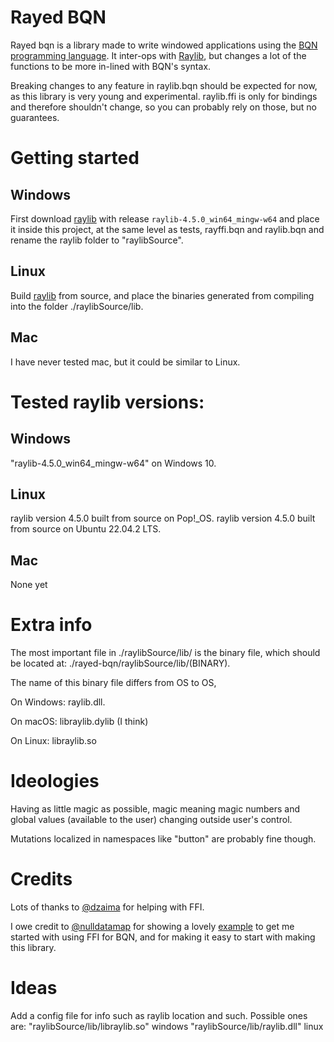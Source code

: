 # Rayed BQN
Rayed bqn is a library made to write windowed applications using the [BQN programming language](https://mlochbaum.github.io/BQN/).
It inter-ops with [Raylib](https://github.com/raysan5/raylib), but changes a lot of the functions to be more in-lined with BQN's syntax.

Breaking changes to any feature in raylib.bqn should be expected for now, as this library is very young and experimental. 
raylib.ffi is only for bindings and therefore shouldn't change, so you can probably rely on those, but no guarantees.

# Getting started

## Windows
First download [raylib](https://github.com/raysan5/raylib/releases/) with release `raylib-4.5.0_win64_mingw-w64` and place it inside this project, at the same level as tests, rayffi.bqn and raylib.bqn and rename the raylib folder to "raylibSource".

## Linux
Build [raylib](https://github.com/raysan5/raylib/) from source, and place the binaries generated from compiling into the folder ./raylibSource/lib.

## Mac
I have never tested mac, but it could be similar to Linux.



# Tested raylib versions:

## Windows
  "raylib-4.5.0_win64_mingw-w64" on Windows 10.
## Linux
  raylib version 4.5.0 built from source on Pop!_OS.
  raylib version 4.5.0 built from source on Ubuntu 22.04.2 LTS.
## Mac
  None yet

# Extra info
The most important file in ./raylibSource/lib/ is the binary file, which should be located at:
./rayed-bqn/raylibSource/lib/(BINARY).

The name of this binary file differs from OS to OS,

On Windows: raylib.dll.

On macOS:   libraylib.dylib   (I think)

On Linux:   libraylib.so

# Ideologies
Having as little magic as possible, magic meaning magic numbers and global values (available to the user) changing outside user's control.

Mutations localized in namespaces like "button" are probably fine though.
# Credits
Lots of thanks to [@dzaima](https://github.com/dzaima) for helping with FFI.

I owe credit to [@nulldatamap](https://gist.github.com/nulldatamap) for showing a lovely [example](https://gist.github.com/nulldatamap/30b10389bf91d6f25bb262da9c9e9709) to get me started with using FFI for BQN, and for making it easy to start with making this library.

# Ideas
Add a config file for info such as raylib location and such.
Possible ones are:
"raylibSource/lib/libraylib.so"  windows
"raylibSource/lib/raylib.dll"    linux